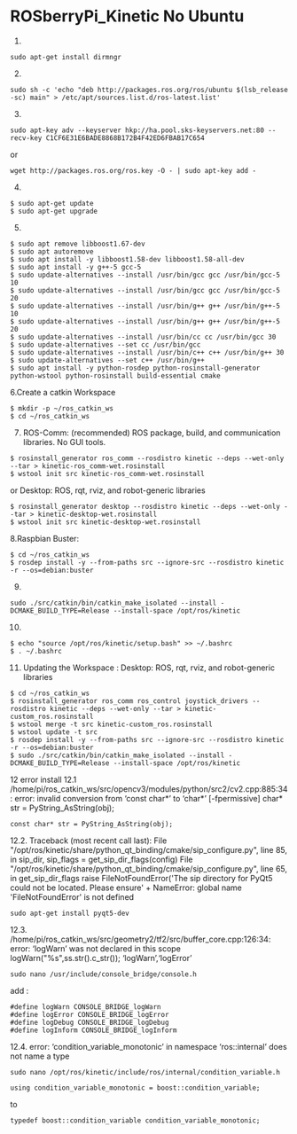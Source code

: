 # ROSberryPi_Kinetic No Ubuntu
1.
```
sudo apt-get install dirmngr
```
2.
```
sudo sh -c 'echo "deb http://packages.ros.org/ros/ubuntu $(lsb_release -sc) main" > /etc/apt/sources.list.d/ros-latest.list'
```
3.
```
sudo apt-key adv --keyserver hkp://ha.pool.sks-keyservers.net:80 --recv-key C1CF6E31E6BADE8868B172B4F42ED6FBAB17C654
```
or
```
wget http://packages.ros.org/ros.key -O - | sudo apt-key add -
```
4.
```
$ sudo apt-get update
$ sudo apt-get upgrade
```
5.
```
$ sudo apt remove libboost1.67-dev
$ sudo apt autoremove
$ sudo apt install -y libboost1.58-dev libboost1.58-all-dev
$ sudo apt install -y g++-5 gcc-5
$ sudo update-alternatives --install /usr/bin/gcc gcc /usr/bin/gcc-5 10
$ sudo update-alternatives --install /usr/bin/gcc gcc /usr/bin/gcc-5 20
$ sudo update-alternatives --install /usr/bin/g++ g++ /usr/bin/g++-5 10
$ sudo update-alternatives --install /usr/bin/g++ g++ /usr/bin/g++-5 20
$ sudo update-alternatives --install /usr/bin/cc cc /usr/bin/gcc 30
$ sudo update-alternatives --set cc /usr/bin/gcc
$ sudo update-alternatives --install /usr/bin/c++ c++ /usr/bin/g++ 30
$ sudo update-alternatives --set c++ /usr/bin/g++
$ sudo apt install -y python-rosdep python-rosinstall-generator python-wstool python-rosinstall build-essential cmake
```
6.Create a catkin Workspace
```
$ mkdir -p ~/ros_catkin_ws
$ cd ~/ros_catkin_ws
```
7. ROS-Comm: (recommended) ROS package, build, and communication libraries. No GUI tools.
```
$ rosinstall_generator ros_comm --rosdistro kinetic --deps --wet-only --tar > kinetic-ros_comm-wet.rosinstall
$ wstool init src kinetic-ros_comm-wet.rosinstall
```
or Desktop: ROS, rqt, rviz, and robot-generic libraries
```
$ rosinstall_generator desktop --rosdistro kinetic --deps --wet-only --tar > kinetic-desktop-wet.rosinstall
$ wstool init src kinetic-desktop-wet.rosinstall
```
8.Raspbian Buster:
```
$ cd ~/ros_catkin_ws
$ rosdep install -y --from-paths src --ignore-src --rosdistro kinetic -r --os=debian:buster
```
9.
```
sudo ./src/catkin/bin/catkin_make_isolated --install -DCMAKE_BUILD_TYPE=Release --install-space /opt/ros/kinetic
```
10.
```
$ echo "source /opt/ros/kinetic/setup.bash" >> ~/.bashrc
$ . ~/.bashrc
```
11. Updating the Workspace : Desktop: ROS, rqt, rviz, and robot-generic libraries
```
$ cd ~/ros_catkin_ws
$ rosinstall_generator ros_comm ros_control joystick_drivers --rosdistro kinetic --deps --wet-only --tar > kinetic-custom_ros.rosinstall
$ wstool merge -t src kinetic-custom_ros.rosinstall
$ wstool update -t src
$ rosdep install -y --from-paths src --ignore-src --rosdistro kinetic -r --os=debian:buster
$ sudo ./src/catkin/bin/catkin_make_isolated --install -DCMAKE_BUILD_TYPE=Release --install-space /opt/ros/kinetic
```
12 error install 
12.1 /home/pi/ros_catkin_ws/src/opencv3/modules/python/src2/cv2.cpp:885:34: error: invalid conversion from ‘const char*’ to ‘char*’ [-fpermissive]
     char* str = PyString_AsString(obj);
```
const char* str = PyString_AsString(obj);
```
12.2. Traceback (most recent call last):
  File "/opt/ros/kinetic/share/python_qt_binding/cmake/sip_configure.py", line 85, in <module>
    sip_dir, sip_flags = get_sip_dir_flags(config)
  File "/opt/ros/kinetic/share/python_qt_binding/cmake/sip_configure.py", line 65, in get_sip_dir_flags
    raise FileNotFoundError('The sip directory for PyQt5 could not be located. Please ensure' +
NameError: global name 'FileNotFoundError' is not defined
```
sudo apt-get install pyqt5-dev
```
12.3. /home/pi/ros_catkin_ws/src/geometry2/tf2/src/buffer_core.cpp:126:34: error: ‘logWarn’ was not declared in this scope
     logWarn("%s",ss.str().c_str()); ‘logWarn’,‘logError’
```
sudo nano /usr/include/console_bridge/console.h
```
add :
```
#define logWarn CONSOLE_BRIDGE_logWarn
#define logError CONSOLE_BRIDGE_logError
#define logDebug CONSOLE_BRIDGE_logDebug
#define logInform CONSOLE_BRIDGE_logInform
```
12.4. error: ‘condition_variable_monotonic’ in namespace ‘ros::internal’ does not name a type
```
sudo nano /opt/ros/kinetic/include/ros/internal/condition_variable.h
```
```    
using condition_variable_monotonic = boost::condition_variable;
```
to
```
typedef boost::condition_variable condition_variable_monotonic;
```
